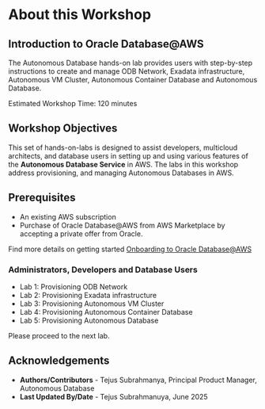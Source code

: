# About this Workshop

## Introduction to Oracle Database@AWS
The Autonomous Database hands-on lab provides users with step-by-step instructions to create and manage ODB Network, Exadata infrastructure, Autonomous VM Cluster, Autonomous Container Database and Autonomous Database.  


Estimated Workshop Time: 120 minutes

## Workshop Objectives
This set of hands-on-labs is designed to assist developers, multicloud architects, and database users in setting up and using various features of the **Autonomous Database Service** in AWS. The labs in this workshop address provisioning, and managing Autonomous Databases in AWS.

## Prerequisites
- An existing AWS subscription
- Purchase of Oracle Database@AWS from AWS Marketplace by accepting a private offer from Oracle.


Find more details on getting started [Onboarding to Oracle Database@AWS](https://docs.aws.amazon.com/odb/latest/UserGuide/setting-up.html)


### Administrators, Developers and Database Users

* Lab 1: Provisioning ODB Network
* Lab 2: Provisioning Exadata infrastructure
* Lab 3: Provisioning Autonomous VM Cluster
* Lab 4: Provisioning Autonomous Container Database
* Lab 5: Provisioning Autonomous Database


Please proceed to the next lab.

## Acknowledgements
- **Authors/Contributors** - Tejus Subrahmanya, Principal Product Manager, Autonomous Database
- **Last Updated By/Date** - Tejus Subrahmanuya, June 2025
